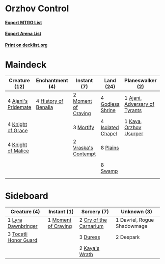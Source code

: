 # Orzhov Control

#### [Export MTGO List](../collection/Orzhov%20Control/Orzhov%20Control.txt)
#### [Export Arena List](../collection/Orzhov%20Control/Orzhov%20Control_arena.txt)
#### [Print on decklist.org](http://decklist.org/?deckmain=4%09Ajani's%20Pridemate%0A1%09Ajani,%20Adversary%20of%20Tyrants%0A3%09Gideon%20Blackblade%0A4%09Godless%20Shrine%0A4%09History%20of%20Benalia%0A4%09Isolated%20Chapel%0A1%09Kaya,%20Orzhov%20Usurper%0A4%09Knight%20of%20Grace%0A4%09Knight%20of%20Malice%0A2%09Liliana,%20Dreadhorde%20General%0A2%09Moment%20of%20Craving%0A3%09Mortify%0A3%09Oath%20of%20Kaya%0A8%09Plains%0A3%09Sorin,%20Vengeful%20Bloodlord%0A8%09Swamp%0A2%09Vraska's%20Contempt&deckside=2%09Cry%20of%20the%20Carnarium%0A1%09Davriel,%20Rogue%20Shadowmage%0A2%09Despark%0A3%09Duress%0A2%09Kaya's%20Wrath%0A1%09Lyra%20Dawnbringer%0A1%09Moment%20of%20Craving%0A3%09Tocatli%20Honor%20Guard)
# Maindeck

|                                        Creature (12)                                         |                                        Enchantment (4)                                        |                                         Instant (7)                                          |                                         Land (24)                                          |                                            Planeswalker (2)                                            |        Unknown (11)         |
|----------------------------------------------------------------------------------------------|-----------------------------------------------------------------------------------------------|----------------------------------------------------------------------------------------------|--------------------------------------------------------------------------------------------|--------------------------------------------------------------------------------------------------------|-----------------------------|
|4 [Ajani's Pridemate](http://gatherer.wizards.com/Pages/Card/Details.aspx?multiverseid=376241)|4 [History of Benalia](http://gatherer.wizards.com/Pages/Card/Details.aspx?multiverseid=442909)|2 [Moment of Craving](http://gatherer.wizards.com/Pages/Card/Details.aspx?multiverseid=439736)|4 [Godless Shrine](http://gatherer.wizards.com/Pages/Card/Details.aspx?multiverseid=405099) |1 [Ajani, Adversary of Tyrants](http://gatherer.wizards.com/Pages/Card/Details.aspx?multiverseid=447139)|3 Gideon Blackblade          |
|4 [Knight of Grace](http://gatherer.wizards.com/Pages/Card/Details.aspx?multiverseid=442911)  |                                                                                               |3 [Mortify](http://gatherer.wizards.com/Pages/Card/Details.aspx?multiverseid=420829)          |4 [Isolated Chapel](http://gatherer.wizards.com/Pages/Card/Details.aspx?multiverseid=443129)|1 [Kaya, Orzhov Usurper](http://gatherer.wizards.com/Pages/Card/Details.aspx?multiverseid=457330)       |2 Liliana, Dreadhorde General|
|4 [Knight of Malice](http://gatherer.wizards.com/Pages/Card/Details.aspx?multiverseid=442985) |                                                                                               |2 [Vraska's Contempt](http://gatherer.wizards.com/Pages/Card/Details.aspx?multiverseid=435283)|8 [Plains](http://gatherer.wizards.com/Pages/Card/Details.aspx?multiverseid=439856)         |                                                                                                        |3 Oath of Kaya               |
|                                                                                              |                                                                                               |                                                                                              |8 [Swamp](http://gatherer.wizards.com/Pages/Card/Details.aspx?multiverseid=439858)          |                                                                                                        |3 Sorin, Vengeful Bloodlord  |


# Sideboard

|                                          Creature (4)                                          |                                         Instant (1)                                          |                                           Sorcery (7)                                           |        Unknown (3)        |
|------------------------------------------------------------------------------------------------|----------------------------------------------------------------------------------------------|-------------------------------------------------------------------------------------------------|---------------------------|
|1 [Lyra Dawnbringer](http://gatherer.wizards.com/Pages/Card/Details.aspx?multiverseid=442914)   |1 [Moment of Craving](http://gatherer.wizards.com/Pages/Card/Details.aspx?multiverseid=439736)|2 [Cry of the Carnarium](http://gatherer.wizards.com/Pages/Card/Details.aspx?multiverseid=457214)|1 Davriel, Rogue Shadowmage|
|3 [Tocatli Honor Guard](http://gatherer.wizards.com/Pages/Card/Details.aspx?multiverseid=435194)|                                                                                              |3 [Duress](http://gatherer.wizards.com/Pages/Card/Details.aspx?multiverseid=14557)               |2 Despark                  |
|                                                                                                |                                                                                              |2 [Kaya's Wrath](http://gatherer.wizards.com/Pages/Card/Details.aspx?multiverseid=457331)        |                           |

